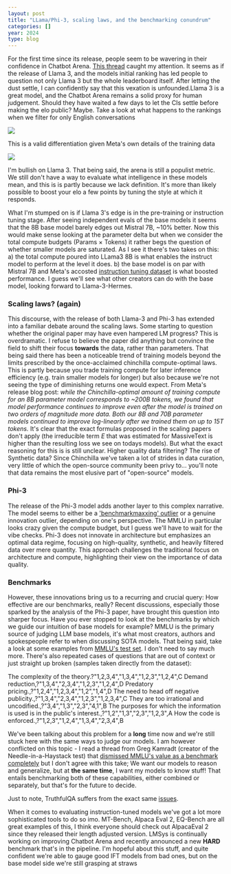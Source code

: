 ```yaml
---
layout: post
title: "LLama/Phi-3, scaling laws, and the benchmarking conundrum"
categories: []
year: 2024
type: blog
---
```



For the first time since its release, people seem to be wavering in their confidence in Chatbot Arena. [This thread](https://www.reddit.com/r/LocalLLaMA/comments/1c9nvpy/lmsys_becoming_less_useful/?utm_source=ainews&utm_medium=email&utm_campaign=ainews-fineweb-15t-tokens-of-commoncrawl
) caught my attention. It seems as if the release of Llama 3, and the models initial ranking has led people to question not only Llama 3 but the whole leaderboard itself. After letting the dust settle, I can confidently say that this vexation is unfounded.Llama 3 is a great model, and the Chatbot Arena remains a solid proxy for human judgement. Should they have waited a few days to let the CIs settle before making the elo public? Maybe. Take a look at what happens to the rankings when we filter for only English conversations

![](/images/llama3arena.png)

This is a valid differentiation given Meta's own details of the training data

![](/images/llama3trainingdata.png)

I'm bullish on Llama 3. That being said, the arena is still a populist metric. We still don't have a way to evaluate what intelligence in these models mean, and this is is partly because we lack definition. It's more than likely possible to boost your elo a few points by tuning the style at which it responds. 

What I'm stumped on is if Llama 3's edge is in the pre-training or instruction tuning stage. After seeing independent evals of the base models it seems that the 8B base model barely edges out Mistral 7B, ~10% better. Now this would make sense looking at the parameter delta but when we consider the total compute budgets (Params $\times$ Tokens) it rather begs the question of whether smaller models are saturated. As I see it there's two takes on this: a) the total compute poured into LLama3 8B is what enables the instruct model to perform at the level it does. b) the base model is on par with Mistral 7B and Meta's accosted [instruction tuning dataset](https://twitter.com/Teknium1/status/1781345814633390579) is what boosted performance. I guess we'll see what other creators can do with the base model, looking forward to Llama-3-Hermes.

### Scaling laws? (again)
This discourse, with the release of both Llama-3 and Phi-3 has extended into a familiar debate around the scaling laws. Some starting to question whether the original paper may have even hampered LM progress? This is overdramatic. I refuse to believe the paper did anything but convince the field to shift their focus **towards** the data, rather than parameters. That being said there has been a noticeable trend of training models beyond the limits prescribed by the once-acclaimed chinchilla compute-optimal laws. This is partly because you trade training compute for later inference efficiency (e.g. train smaller models for longer) but also because we're not seeing the type of diminishing returns one would expect. From Meta's release blog post: *while the Chinchilla-optimal amount of training compute for an 8B parameter model corresponds to ~200B tokens, we found that model performance continues to improve even after the model is trained on two orders of magnitude more data. Both our 8B and 70B parameter models continued to improve log-linearly after we trained them on up to 15T tokens.* It's clear that the exact formulas proposed in the scaling papers don't apply (the irreducible term $E$ that was estimated for MassiveText is higher than the resulting loss we see on todays models). But what the exact reasoning for this is is still unclear. Higher quality data filtering? The rise of Synthetic data? Since Chinchilla we've taken a lot of strides in data curation, very little of which the open-source community been privy to... you'll note that data remains the most elusive part of "open-source" models.

### Phi-3
The release of the Phi-3 model adds another layer to this complex narrative. The model seems to either be a ['benchmarkmaxxing' outlier](https://twitter.com/natolambert/status/1782600141159174398) or a genuine innovation outlier, depending on one's perspective. The MMLU in particular looks crazy given the compute budget, but I guess we'll have to wait for the vibe checks. Phi-3 does not innovate in architecture but emphasizes an optimal data regime, focusing on high-quality, synthetic, and heavily filtered data over mere quantity. This approach challenges the traditional focus on architecture and compute, highlighting their view on the importance of data quality.

### Benchmarks
However, these innovations bring us to a recurring and crucial query: How effective are our benchmarks, really? Recent discussions, especially those sparked by the analysis of the Phi-3 paper, have brought this question into sharper focus. 
Have you ever stopped to look at the benchmarks by which we guide our intuition of base models for example? MMLU is the primary source of judging LLM base models, it's what most creators, authors and spokespeople refer to when discussing SOTA models. That being said, take a look at some examples from [MMLU's test set](https://twitter.com/nearcyan/status/1782617805827031217). I don't need to say much more. There's also repeated cases of questions that are out of context or just straight up broken (samples taken directly from the dataset):

The complexity of the theory.?"1,2,3,4","1,3,4","1,2,3","1,2,4",C
Demand reduction,?"1,3,4","2,3,4","1,2,3","1,2,4",D
Predatory pricing.,?"1,2,4","1,2,3,4","1,2","1,4",D
The need to head off negative publicity.,?"1,3,4","2,3,4","1,2,3","1,2,3,4",C
They are too irrational and uncodified.,?"3,4","1,3","2,3","4,1",B
The purposes for which the information is used is in the public's interest.,?"1,2","1,3","2,3","1,2,3",A
How the code is enforced.,?"1,2,3","1,2,4","1,3,4","2,3,4",B

We've been talking about this problem for a **long** time now and we're still stuck here with the same ways to judge our models. I am however conflicted on this topic - I read a thread from Greg Kamradt (creator of the Needle-in-a-Haystack test) that [dismissed MMLU's value as a benchmark completely](https://twitter.com/GregKamradt/status/1781763505752072348) but I don't agree with this take; We want our models to reason and generalize, but at **the same time**, I want my models to know stuff! That entails benchmarking both of these capabilities, either combined or separately, but that's for the future to decide.

Just to note, TruthfulQA suffers from the exact same [issues](https://twitter.com/nearcyan/status/1782625091156922482/photo/1).

When it comes to evaluating instruction-tuned models we've got a lot more sophisticated tools to do so imo. MT-Bench, Alpaca Eval 2, EQ-Bench are all great examples of this, I think everyone should check out AlpacaEval 2 since they released their length adjusted version. LMSys is continually working on improving Chatbot Arena and recently announced a new **HARD** benchmark that's in the pipeline. I'm hopeful about this stuff, and quite confident we're able to gauge good IFT models from bad ones, but on the base model side we're still grasping at straws